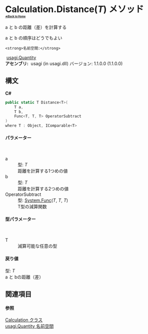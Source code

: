 # Calculation.Distance(*T*) メソッド <div style="font-size:30%"><a href="https://github.com/usagi/usagi.cs/blob/master/docs/Home.md">≪Back to Home</a></div> 

a と b の距離（差）を計算する 

a と b の順序はどうでもよい


    <strong>名前空間:</strong>
&nbsp;<a href="N_usagi_Quantity.md">usagi.Quantity</a><br /><strong>アセンブリ:</strong>
&nbsp;usagi (in usagi.dll) バージョン: 1.1.0.0 (1.1.0.0)

## 構文

**C#**<br />
``` C#
public static T Distance<T>(
	T a,
	T b,
	Func<T, T, T> OperatorSubtract
)
where T : Object, IComparable<T>

```


#### パラメーター
&nbsp;<dl><dt>a</dt><dd>型: *T*<br />距離を計算する1つめの値</dd><dt>b</dt><dd>型: *T*<br />距離を計算する2つめの値</dd><dt>OperatorSubtract</dt><dd>型: <a href="http://msdn2.microsoft.com/ja-jp/library/bb534647" target="_blank">System.Func</a>(*T*, *T*, *T*)<br />T型の減算関数</dd></dl>

#### 型パラメーター
&nbsp;<dl><dt>T</dt><dd>減算可能な任意の型</dd></dl>

#### 戻り値
型: *T*<br />a と bの距離（差）

## 関連項目


#### 参照
<a href="T_usagi_Quantity_Calculation.md">Calculation クラス</a><br /><a href="N_usagi_Quantity.md">usagi.Quantity 名前空間</a><br />